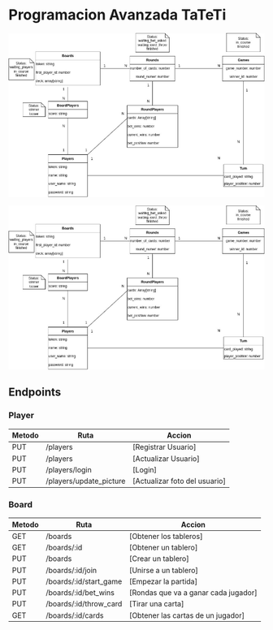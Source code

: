 # Programacion Avanzada TaTeTi

![alt text](https://github.com/tomas1646/Juego-de-Cartas-Rails-Backend/blob/master/Diagrama%20Clases.jpg?raw=true)

<img src="https://github.com/tomas1646/Juego-de-Cartas-Rails-Backend/blob/master/Diagrama%20Clases.jpg?raw=true">

## Endpoints

### Player

| Metodo | Ruta                    | Accion                        |
| ------ | ----------------------- | ----------------------------- |
| PUT    | /players                | [Registrar Usuario]           |
| PUT    | /players                | [Actualizar Usuario]          |
| PUT    | /players/login          | [Login]                       |
| PUT    | /players/update_picture | [Actualizar foto del usuario] |

### Board

| Metodo | Ruta                   | Accion                               |
| ------ | ---------------------- | ------------------------------------ |
| GET    | /boards                | [Obtener los tableros]               |
| GET    | /boards/:id            | [Obtener un tablero]                 |
| PUT    | /boards                | [Crear un tablero]                   |
| PUT    | /boards/:id/join       | [Unirse a un tablero]                |
| PUT    | /boards/:id/start_game | [Empezar la partida]                 |
| PUT    | /boards/:id/bet_wins   | [Rondas que va a ganar cada jugador] |
| PUT    | /boards/:id/throw_card | [Tirar una carta]                    |
| GET    | /boards/:id/cards      | [Obtener las cartas de un jugador]   |
